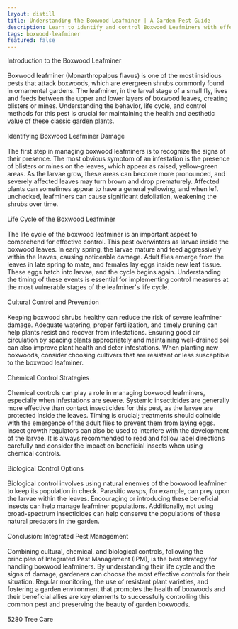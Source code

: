 ```yaml
---
layout: distill
title: Understanding the Boxwood Leafminer | A Garden Pest Guide
description: Learn to identify and control Boxwood Leafminers with effective tips in this essential garden pest guide.
tags: boxwood-leafminer
featured: false
---
```


Introduction to the Boxwood Leafminer<br /><br />Boxwood leafminer (Monarthropalpus flavus) is one of the most insidious pests that attack boxwoods, which are evergreen shrubs commonly found in ornamental gardens. The leafminer, in the larval stage of a small fly, lives and feeds between the upper and lower layers of boxwood leaves, creating blisters or mines. Understanding the behavior, life cycle, and control methods for this pest is crucial for maintaining the health and aesthetic value of these classic garden plants.<br /><br />Identifying Boxwood Leafminer Damage<br /><br />The first step in managing boxwood leafminers is to recognize the signs of their presence. The most obvious symptom of an infestation is the presence of blisters or mines on the leaves, which appear as raised, yellow-green areas. As the larvae grow, these areas can become more pronounced, and severely affected leaves may turn brown and drop prematurely. Affected plants can sometimes appear to have a general yellowing, and when left unchecked, leafminers can cause significant defoliation, weakening the shrubs over time.<br /><br />Life Cycle of the Boxwood Leafminer<br /><br />The life cycle of the boxwood leafminer is an important aspect to comprehend for effective control. This pest overwinters as larvae inside the boxwood leaves. In early spring, the larvae mature and feed aggressively within the leaves, causing noticeable damage. Adult flies emerge from the leaves in late spring to mate, and females lay eggs inside new leaf tissue. These eggs hatch into larvae, and the cycle begins again. Understanding the timing of these events is essential for implementing control measures at the most vulnerable stages of the leafminer's life cycle.<br /><br />Cultural Control and Prevention<br /><br />Keeping boxwood shrubs healthy can reduce the risk of severe leafminer damage. Adequate watering, proper fertilization, and timely pruning can help plants resist and recover from infestations. Ensuring good air circulation by spacing plants appropriately and maintaining well-drained soil can also improve plant health and deter infestations. When planting new boxwoods, consider choosing cultivars that are resistant or less susceptible to the boxwood leafminer.<br /><br />Chemical Control Strategies<br /><br />Chemical controls can play a role in managing boxwood leafminers, especially when infestations are severe. Systemic insecticides are generally more effective than contact insecticides for this pest, as the larvae are protected inside the leaves. Timing is crucial; treatments should coincide with the emergence of the adult flies to prevent them from laying eggs. Insect growth regulators can also be used to interfere with the development of the larvae. It is always recommended to read and follow label directions carefully and consider the impact on beneficial insects when using chemical controls.<br /><br />Biological Control Options<br /><br />Biological control involves using natural enemies of the boxwood leafminer to keep its population in check. Parasitic wasps, for example, can prey upon the larvae within the leaves. Encouraging or introducing these beneficial insects can help manage leafminer populations. Additionally, not using broad-spectrum insecticides can help conserve the populations of these natural predators in the garden.<br /><br />Conclusion: Integrated Pest Management<br /><br />Combining cultural, chemical, and biological controls, following the principles of Integrated Pest Management (IPM), is the best strategy for handling boxwood leafminers. By understanding their life cycle and the signs of damage, gardeners can choose the most effective controls for their situation. Regular monitoring, the use of resistant plant varieties, and fostering a garden environment that promotes the health of boxwoods and their beneficial allies are key elements to successfully controlling this common pest and preserving the beauty of garden boxwoods.<br /><br />5280 Tree Care
